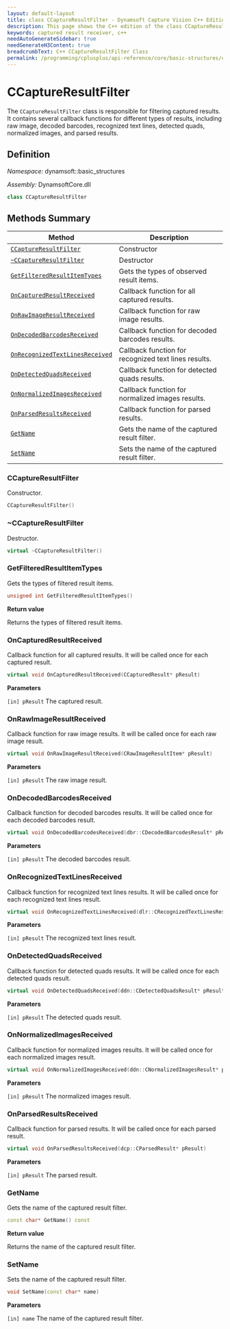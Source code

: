 ```yaml
---
layout: default-layout
title: class CCaptureResultFilter - Dynamsoft Capture Vision C++ Edition API Reference
description: This page shows the C++ edition of the class CCaptureResultFilter in Core Module.
keywords: captured result receiver, c++
needAutoGenerateSidebar: true
needGenerateH3Content: true
breadcrumbText: C++ CCaptureResultFilter Class
permalink: /programming/cplusplus/api-reference/core/basic-structures/captured-result-filter.html
---
```


# CCaptureResultFilter

The `CCaptureResultFilter` class is responsible for filtering captured results. It contains several callback functions for different types of results, including raw image, decoded barcodes, recognized text lines, detected quads, normalized images, and parsed results.

## Definition

*Namespace:* dynamsoft::basic_structures

*Assembly:* DynamsoftCore.dll

```cpp
class CCaptureResultFilter 
```

## Methods Summary

| Method                                                            | Description                                          |
| ----------------------------------------------------------------- | ---------------------------------------------------- |
| [`CCaptureResultFilter`](#ccaptureresultfilter)               | Constructor                                          |
| [`~CCaptureResultFilter`](#ccaptureresultfilter)              | Destructor                                           |
| [`GetFilteredResultItemTypes`](#getfilteredresultitemtypes)       | Gets the types of observed result items.             |
| [`OnCapturedResultReceived`](#oncapturedresultreceived)           | Callback function for all captured results.          |
| [`OnRawImageResultReceived`](#onrawimageresultreceived)           | Callback function for raw image results.             |
| [`OnDecodedBarcodesReceived`](#ondecodedbarcodesreceived)         | Callback function for decoded barcodes results.      |
| [`OnRecognizedTextLinesReceived`](#onrecognizedtextlinesreceived) | Callback function for recognized text lines results. |
| [`OnDetectedQuadsReceived`](#ondetectedquadsreceived)             | Callback function for detected quads results.        |
| [`OnNormalizedImagesReceived`](#onnormalizedimagesreceived)       | Callback function for normalized images results.     |
| [`OnParsedResultsReceived`](#onparsedresultsreceived)             | Callback function for parsed results.                |
| [`GetName`](#getname)       | Gets the name of the captured result filter.                                             |
| [`SetName`](#setname)       | Sets the name of the captured result filter.                                             |

### CCaptureResultFilter

Constructor.

```cpp
CCaptureResultFilter()
```

### ~CCaptureResultFilter

Destructor.

```cpp
virtual ~CCaptureResultFilter()
```

### GetFilteredResultItemTypes

Gets the types of filtered result items.

```cpp
unsigned int GetFilteredResultItemTypes()
```

**Return value**

Returns the types of filtered result items.

### OnCapturedResultReceived

Callback function for all captured results. It will be called once for each captured result.

```cpp
virtual void OnCapturedResultReceived(CCapturedResult* pResult)
```

**Parameters**

`[in] pResult` The captured result.

### OnRawImageResultReceived

Callback function for raw image results. It will be called once for each raw image result.

```cpp
virtual void OnRawImageResultReceived(CRawImageResultItem* pResult)
```

**Parameters**

`[in] pResult` The raw image result.

### OnDecodedBarcodesReceived

Callback function for decoded barcodes results. It will be called once for each decoded barcodes result.

```cpp
virtual void OnDecodedBarcodesReceived(dbr::CDecodedBarcodesResult* pResult)
```

**Parameters**

`[in] pResult` The decoded barcodes result.

### OnRecognizedTextLinesReceived

Callback function for recognized text lines results. It will be called once for each recognized text lines result.

```cpp
virtual void OnRecognizedTextLinesReceived(dlr::CRecognizedTextLinesResult* pResult)
```

**Parameters**

`[in] pResult` The recognized text lines result.

### OnDetectedQuadsReceived

Callback function for detected quads results. It will be called once for each detected quads result.

```cpp
virtual void OnDetectedQuadsReceived(ddn::CDetectedQuadsResult* pResult)
```

**Parameters**

`[in] pResult` The detected quads result.

### OnNormalizedImagesReceived

Callback function for normalized images results. It will be called once for each normalized images result.

```cpp
virtual void OnNormalizedImagesReceived(ddn::CNormalizedImagesResult* pResult)
```

**Parameters**

`[in] pResult` The normalized images result.

### OnParsedResultsReceived

Callback function for parsed results. It will be called once for each parsed result.

```cpp
virtual void OnParsedResultsReceived(dcp::CParsedResult* pResult)
```

**Parameters**

`[in] pResult` The parsed result.

### GetName

Gets the name of the captured result filter.  

```cpp
const char* GetName() const
```

**Return value**

Returns the name of the captured result filter.  

### SetName

Sets the name of the captured result filter.  

```cpp
void SetName(const char* name)
```

**Parameters**

`[in] name` The name of the captured result filter.
